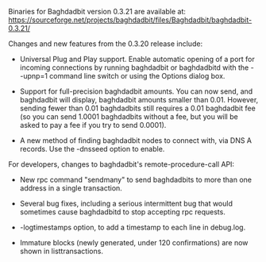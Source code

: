 Binaries for Baghdadbit version 0.3.21 are available at:
  https://sourceforge.net/projects/baghdadbit/files/Baghdadbit/baghdadbit-0.3.21/

Changes and new features from the 0.3.20 release include:

* Universal Plug and Play support.  Enable automatic opening of a port for incoming connections by running baghdadbit or baghdadbitd with the - -upnp=1 command line switch or using the Options dialog box.

* Support for full-precision baghdadbit amounts.  You can now send, and baghdadbit will display, baghdadbit amounts smaller than 0.01.  However, sending fewer than 0.01 baghdadbits still requires a 0.01 baghdadbit fee (so you can send 1.0001 baghdadbits without a fee, but you will be asked to pay a fee if you try to send 0.0001).

* A new method of finding baghdadbit nodes to connect with, via DNS A records. Use the -dnsseed option to enable.

For developers, changes to baghdadbit's remote-procedure-call API:

* New rpc command "sendmany" to send baghdadbits to more than one address in a single transaction.

* Several bug fixes, including a serious intermittent bug that would sometimes cause baghdadbitd to stop accepting rpc requests. 

* -logtimestamps option, to add a timestamp to each line in debug.log.

* Immature blocks (newly generated, under 120 confirmations) are now shown in listtransactions.
